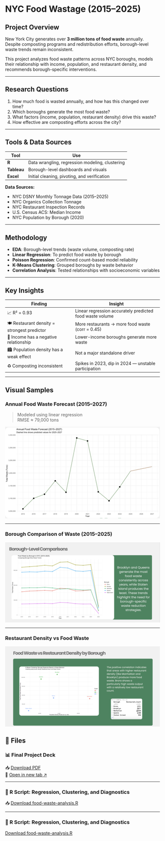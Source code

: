 # NYC Food Wastage (2015–2025)

## Project Overview

New York City generates over **3 million tons of food waste** annually. Despite composting programs and redistribution efforts, borough-level waste trends remain inconsistent.

This project analyzes food waste patterns across NYC boroughs, models their relationship with income, population, and restaurant density, and recommends borough-specific interventions.

---

## Research Questions

1. How much food is wasted annually, and how has this changed over time?
2. Which boroughs generate the most food waste?
3. What factors (income, population, restaurant density) drive this waste?
4. How effective are composting efforts across the city?

---

## Tools & Data Sources

| Tool | Use |
|------|-----|
| **R** | Data wrangling, regression modeling, clustering |
| **Tableau** | Borough-level dashboards and visuals |
| **Excel** | Initial cleaning, pivoting, and verification |

**Data Sources:**
- NYC DSNY Monthly Tonnage Data (2015–2025)
- NYC Organics Collection Tonnage
- NYC Restaurant Inspection Records
- U.S. Census ACS: Median Income
- NYC Population by Borough (2020)

---

## Methodology

- **EDA**: Borough-level trends (waste volume, composting rate)
- **Linear Regression**: To predict food waste by borough
- **Poisson Regression**: Confirmed count-based model reliability
- **K-Means Clustering**: Grouped boroughs by waste behavior
- **Correlation Analysis**: Tested relationships with socioeconomic variables

---

## Key Insights

| Finding | Insight |
|--------|---------|
| 📈 R² = 0.93 | Linear regression accurately predicted food waste volume |
| 🍽️ Restaurant density = strongest predictor | More restaurants → more food waste (corr = 0.45) |
| 💸 Income has a negative relationship | Lower-income boroughs generate more waste |
| 🏙️ Population density has a weak effect | Not a major standalone driver |
| ♻️ Composting inconsistent | Spikes in 2023, dip in 2024 — unstable participation |

---

## Visual Samples

### Annual Food Waste Forecast (2015–2027)
> Modeled using linear regression  
> RMSE ≈ 79,000 tons

<img src="visuals/food-waste-trend.png" width="600" />

---

### Borough Comparison of Waste (2015–2025)
<img src="visuals/borough-comparison.png" width="600" />

---

### Restaurant Density vs Food Waste
<img src="visuals/restaurant-vs-waste.png" width="600" />


## 📄 Files

### 📊 Final Project Deck 
📥 [Download PDF](presentation/food-waste-presentation.pdf)  
🔗 [Open in new tab ↗](https://github.com/nishtha-sood/nishtha-sood.github.io/raw/main/food-waste-project/presentation/food-waste-presentation.pdf)

---

### 📜 R Script: Regression, Clustering, and Diagnostics  
📥 [Download food-waste-analysis.R](code/food-waste-analysis.R)


---

### 📜 R Script: Regression, Clustering, and Diagnostics
<a href="code/food-waste-analysis.R" download>Download food-waste-analysis.R</a>




